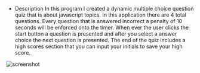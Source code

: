 * Description 
In this program I created a dynamic multiple choice question quiz that is about javascript topics. In this application there are 4 total questions. Every question that is answered incorrect a penalty of 10 seconds will be enforced onto the timer. When ever the user clicks the start button a question is presented and after you select a answer choice the next question is presented. The end of the quiz includes a high scores section that you can input your initials to save your high score.

![screenshot](./Develop/Assets/imagesattemptTwoJavaQuizScreenshot.PNG)